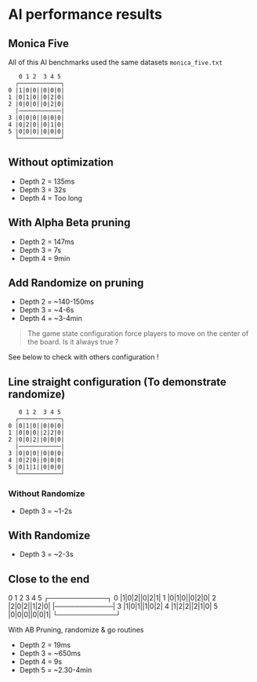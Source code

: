 
# AI performance results


## Monica Five

All of this AI benchmarks used the same datasets `monica_five.txt`

```
   0 1 2  3 4 5
  ┌────────────┐
0 |1|0|0||0|0|0|
1 |0|1|0||0|2|0|
2 |0|0|0||0|2|0|
  |────────────|
3 |0|0|0||0|0|0|
4 |0|2|0||0|1|0|
5 |0|0|0||0|0|0|
  └────────────┘
```

## Without optimization

- Depth 2 = 135ms
- Depth 3 = 32s
- Depth 4 = Too long

## With Alpha Beta pruning

- Depth 2 = 147ms
- Depth 3 = 7s
- Depth 4 = 9min

## Add Randomize on pruning

- Depth 2 = ~140-150ms
- Depth 3 = ~4-6s
- Depth 4 = ~3-4min

> The game state configuration force players to move on the center of the board. Is it always true ?

See below to check with others configuration !



## Line straight configuration (To demonstrate randomize)

```
   0 1 2  3 4 5
  ┌────────────┐
0 |0|1|0||0|0|0|
1 |0|0|0||2|2|0|
2 |0|0|2||0|0|0|
  |────────────|
3 |0|0|0||0|0|0|
4 |0|2|0||0|0|0|
5 |0|1|1||0|0|0|
  └────────────┘
```

### Without Randomize
- Depth 3 = ~1-2s
## With Randomize

- Depth 3 = ~2-3s

## Close to the end

   0 1 2  3 4 5
  ┌────────────┐
0 |1|0|2||0|2|1|
1 |0|1|0||0|2|0|
2 |2|0|2||1|2|0|
  |────────────|
3 |1|0|1||1|0|2|
4 |1|2|2||2|1|0|
5 |0|0|0||0|0|1|
  └────────────┘

With AB Pruning, randomize & go routines

- Depth 2 = 19ms
- Depth 3 = ~650ms
- Depth 4 = 9s
- Depth 5 = ~2.30-4min

